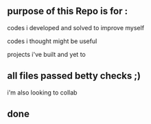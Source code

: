 ## purpose of this Repo is for :

codes i developed and solved to improve myself

codes i thought might be useful

projects i've built and yet to


## all files passed betty checks ;)


i'm also looking to collab

## done
